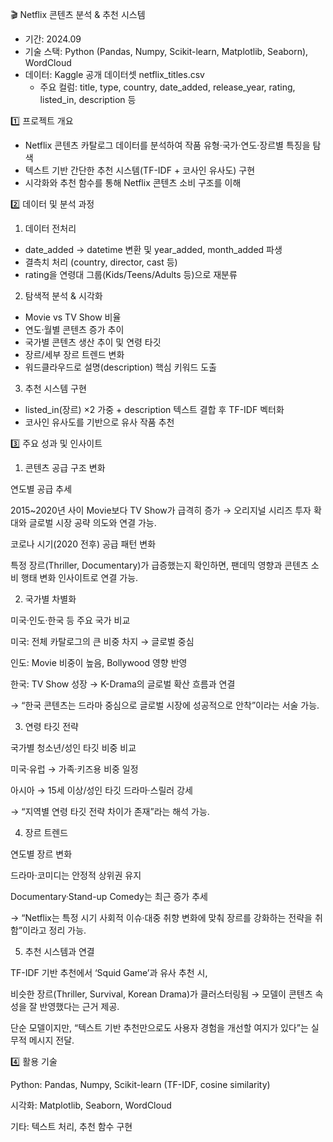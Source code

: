 🎬 Netflix 콘텐츠 분석 & 추천 시스템
- 기간: 2024.09
- 기술 스택: Python (Pandas, Numpy, Scikit-learn, Matplotlib, Seaborn), WordCloud
- 데이터: Kaggle 공개 데이터셋 netflix_titles.csv
    - 주요 컬럼: title, type, country, date_added, release_year, rating, listed_in, description 등

1️⃣ 프로젝트 개요
- Netflix 콘텐츠 카탈로그 데이터를 분석하여 작품 유형·국가·연도·장르별 특징을 탐색
- 텍스트 기반 간단한 추천 시스템(TF-IDF + 코사인 유사도) 구현
- 시각화와 추천 함수를 통해 Netflix 콘텐츠 소비 구조를 이해


2️⃣ 데이터 및 분석 과정
1. 데이터 전처리
- date_added → datetime 변환 및 year_added, month_added 파생
- 결측치 처리 (country, director, cast 등)
- rating을 연령대 그룹(Kids/Teens/Adults 등)으로 재분류

2. 탐색적 분석 & 시각화
- Movie vs TV Show 비율
- 연도·월별 콘텐츠 증가 추이
- 국가별 콘텐츠 생산 추이 및 연령 타깃
- 장르/세부 장르 트렌드 변화
- 워드클라우드로 설명(description) 핵심 키워드 도출

3. 추천 시스템 구현
- listed_in(장르) ×2 가중 + description 텍스트 결합 후 TF-IDF 벡터화
- 코사인 유사도를 기반으로 유사 작품 추천


3️⃣ 주요 성과 및 인사이트
1. 콘텐츠 공급 구조 변화

연도별 공급 추세

2015~2020년 사이 Movie보다 TV Show가 급격히 증가 → 오리지널 시리즈 투자 확대와 글로벌 시장 공략 의도와 연결 가능.

코로나 시기(2020 전후) 공급 패턴 변화

특정 장르(Thriller, Documentary)가 급증했는지 확인하면, 팬데믹 영향과 콘텐츠 소비 행태 변화 인사이트로 연결 가능.

2. 국가별 차별화

미국·인도·한국 등 주요 국가 비교

미국: 전체 카탈로그의 큰 비중 차지 → 글로벌 중심

인도: Movie 비중이 높음, Bollywood 영향 반영

한국: TV Show 성장 → K-Drama의 글로벌 확산 흐름과 연결

→ “한국 콘텐츠는 드라마 중심으로 글로벌 시장에 성공적으로 안착”이라는 서술 가능.

3. 연령 타깃 전략

국가별 청소년/성인 타깃 비중 비교

미국·유럽 → 가족·키즈용 비중 일정

아시아 → 15세 이상/성인 타깃 드라마·스릴러 강세

→ “지역별 연령 타깃 전략 차이가 존재”라는 해석 가능.

4. 장르 트렌드

연도별 장르 변화

드라마·코미디는 안정적 상위권 유지

Documentary·Stand-up Comedy는 최근 증가 추세

→ “Netflix는 특정 시기 사회적 이슈·대중 취향 변화에 맞춰 장르를 강화하는 전략을 취함”이라고 정리 가능.

5. 추천 시스템과 연결

TF-IDF 기반 추천에서 ‘Squid Game’과 유사 추천 시,

비슷한 장르(Thriller, Survival, Korean Drama)가 클러스터링됨 → 모델이 콘텐츠 속성을 잘 반영했다는 근거 제공.

단순 모델이지만, “텍스트 기반 추천만으로도 사용자 경험을 개선할 여지가 있다”는 실무적 메시지 전달.


4️⃣ 활용 기술

Python: Pandas, Numpy, Scikit-learn (TF-IDF, cosine similarity)

시각화: Matplotlib, Seaborn, WordCloud

기타: 텍스트 처리, 추천 함수 구현

